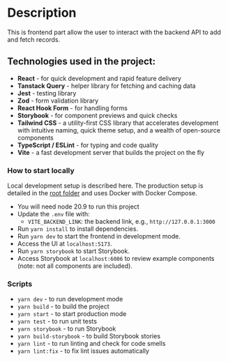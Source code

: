 # Description

This is frontend part allow the user to interact with the backend API to add and fetch records.

## Technologies used in the project:

- **React** - for quick development and rapid feature delivery
- **Tanstack Query** - helper library for fetching and caching data
- **Jest** - testing library
- **Zod** - form validation library
- **React Hook Form** - for handling forms
- **Storybook** - for component previews and quick checks
- **Tailwind CSS** - a utility-first CSS library that accelerates development with intuitive naming, quick theme setup, and a wealth of open-source components
- **TypeScript / ESLint** - for typing and code quality
- **Vite** - a fast development server that builds the project on the fly

### How to start locally

Local development setup is described here. The production setup is detailed in the [root folder](../README.md) and uses Docker with Docker Compose.

- You will need node 20.9 to run this project
- Update the `.env` file with:
  - `VITE_BACKEND_LINK`: the backend link, e.g., `http://127.0.0.1:3000`
- Run `yarn install` to install dependencies.
- Run `yarn dev` to start the frontend in development mode.
- Access the UI at `localhost:5173`.
- Run `yarn storybook` to start Storybook.
- Access Storybook at `localhost:6006` to review example components (note: not all components are included).

### Scripts

- `yarn dev` - to run development mode
- `yarn build` - to build the project
- `yarn start` - to start production mode
- `yarn test` - to run unit tests
- `yarn storybook` - to run Storybook
- `yarn build-storybook` - to build Storybook stories
- `yarn lint` - to run linting and check for code smells
- `yarn lint:fix` - to fix lint issues automatically
